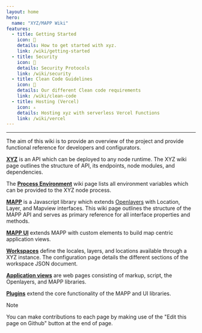 ```yaml
---
layout: home
hero:
  name: "XYZ/MAPP Wiki"
features:
  - title: Getting Started
    icon: 🚀
    details: How to get started with xyz.
    link: /wiki/getting-started
  - title: Security
    icon: 🔐
    details: Security Protocols
    link: /wiki/security
  - title: Clean Code Guidelines
    icon: 🧼
    details: Our different Clean code requirements
    link: /wiki/clean-code
  - title: Hosting (Vercel)
    icon: ▵
    details: Hosting xyz with serverless Vercel Functions
    link: /wiki/vercel
---
```


---

The aim of this wiki is to provide an overview of the project and provide functional reference for developers and configurators.

[**XYZ**](https://github.com/GEOLYTIX/xyz/wiki/XYZ) is an API which can be deployed to any node runtime. The XYZ wiki page outlines the structure of API, its endpoints, node modules, and dependencies.

The [**Process Environment**](https://github.com/GEOLYTIX/xyz/wiki/environment) wiki page lists all environment variables which can be provided to the XYZ node process.

[**MAPP**](https://github.com/GEOLYTIX/xyz/wiki/MAPP) is a Javascript library which extends [Openlayers](https://github.com/openlayers/openlayers) with Location, Layer, and Mapview interfaces. This wiki page outlines the structure of the MAPP API and serves as primary reference for all interface properties and methods.

[**MAPP UI**](https://github.com/GEOLYTIX/xyz/wiki/MAPP.UI) extends MAPP with custom elements to build map centric application views.

[**Workspaces**](https://github.com/GEOLYTIX/xyz/wiki/Workspace-Configuration) define the locales, layers, and locations available through a XYZ instance. The configuration page details the different sections of the workspace JSON document.

[**Application views**](https://github.com/GEOLYTIX/xyz/wiki/Application-Views) are web pages consisting of markup, script, the Openlayers, and MAPP libraries.

[**Plugins**](https://github.com/GEOLYTIX/xyz/wiki/Plugins) extend the core functionality of the MAPP and UI libraries.

> [!NOTE]
> You can make contributions to each page by making use of the "Edit this page on Github" button at the end of page.
